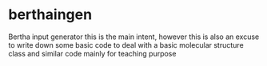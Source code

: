 # berthaingen

Bertha input generator this is the main  intent, however  this is also 
an excuse to write down some basic code to deal with a basic molecular 
structure class and similar code mainly for teaching purpose 

